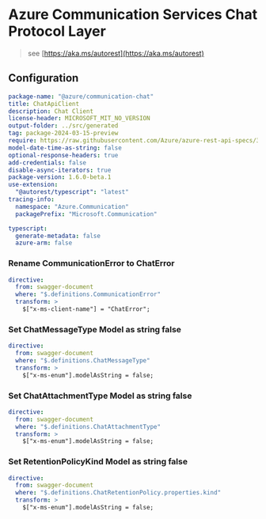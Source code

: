 # Azure Communication Services Chat Protocol Layer

> see [https://aka.ms/autorest](https://aka.ms/autorest)

## Configuration

```yaml
package-name: "@azure/communication-chat"
title: ChatApiClient
description: Chat Client
license-header: MICROSOFT_MIT_NO_VERSION
output-folder: ../src/generated
tag: package-2024-03-15-preview
require: https://raw.githubusercontent.com/Azure/azure-rest-api-specs/3fb73ef5a3af2c138b53e3cced182095b671a679/specification/communication/data-plane/Chat/readme.md
model-date-time-as-string: false
optional-response-headers: true
add-credentials: false
disable-async-iterators: true
package-version: 1.6.0-beta.1
use-extension:
  "@autorest/typescript": "latest"
tracing-info:
  namespace: "Azure.Communication"
  packagePrefix: "Microsoft.Communication"

typescript:
  generate-metadata: false
  azure-arm: false
```

### Rename CommunicationError to ChatError

```yaml
directive:
  from: swagger-document
  where: "$.definitions.CommunicationError"
  transform: >
    $["x-ms-client-name"] = "ChatError";
```

### Set ChatMessageType Model as string false

```yaml
directive:
  from: swagger-document
  where: "$.definitions.ChatMessageType"
  transform: >
    $["x-ms-enum"].modelAsString = false;
```

### Set ChatAttachmentType Model as string false

```yaml
directive:
  from: swagger-document
  where: "$.definitions.ChatAttachmentType"
  transform: >
    $["x-ms-enum"].modelAsString = false;
```

### Set RetentionPolicyKind Model as string false

```yaml
directive:
  from: swagger-document
  where: "$.definitions.ChatRetentionPolicy.properties.kind"
  transform: >
    $["x-ms-enum"].modelAsString = false;
```
